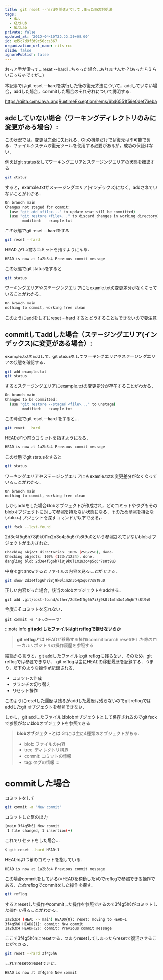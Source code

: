 ```yaml
---
title: git reset --hardを間違えてしてしまった時の対処法
tags:
  - Git
  - GitHub
  - GitLab
private: false
updated_at: '2025-04-20T23:33:39+09:00'
id: ed5c7d9f5d9c56cca367
organization_url_name: rits-rcc
slide: false
ignorePublish: false
---
```

おっと手が滑って...reset --hardしちゃった場合...ありませんか？(あったらえらいこっちゃですが...)

本記事ではgit reset --hardを実行した後の復元方法について，addしていない場合，addした場合，commitした場合のそれぞれについて説明する．

https://qiita.com/JavaLangRuntimeException/items/6b46551f56e0def76eba

## addしていない場合（ワーキングディレクトリのみに変更がある場合）:
この状況では，変更は完全に失われる．Gitの機能だけでは復元は不可能である．ファイルシステムの復元ツールを使用する必要があるが，成功の保証はない．

例えばgit statusをしてワーキングエリアとステージングエリアの状態を確認する
```bash
git status
```
すると，example.txtがステージングエリア(インデックス)になく，addされていないことがわかる．
```bash
On branch main
Changes not staged for commit:
  (use "git add <file>..." to update what will be committed)
  (use "git restore <file>..." to discard changes in working directory)
        modified:   example.txt
```
この状態でgit reset --hardをする．
```bash
git reset --hard
```
HEAD が1つ前のコミットを指すようになる．
```bash
HEAD is now at 1a2b3c4 Previous commit message
```
この状態でgit statusをすると
```bash
git status
```
ワーキングエリアやステージングエリアにもexamle.txtの変更差分がなくなっていることがわかる．
```bash
On branch main
nothing to commit, working tree clean
```
このようにaddをしずにreset --hard するとどうすることもできないので要注意

## commitしてaddした場合（ステージングエリア(インデックス)に変更がある場合）:
example.txtをaddして，git statusをしてワーキングエリアやステージングエリアの状態を確認する．
```bash
git add example.txt
git status
```
するとステージングエリアにexample.txtの変更差分が存在することがわかる．
```bash
On branch main
Changes to be committed:
  (use "git restore --staged <file>..." to unstage)
        modified:   example.txt
```
この時点でgit reset --hard をすると...
```bash
git reset --hard
```
HEADが1つ前のコミットを指すようになる．
```bash
HEAD is now at 1a2b3c4 Previous commit message
```
この状態でgit statusをすると
```bash
git status
```
ワーキングエリアやステージングエリアにもexamle.txtの変更差分がなくなっていることがわかる．
```bash
On branch main
nothing to commit, working tree clean
```
しかしaddをした場合blobオブジェクトが作成され，どのコミットやタグもそのblobオブジェクトに対して参照を持たない状態になる．そのため参照を持たないblobオブジェクトを探すコマンドが以下である，．
```bash
git fsck --lost-found
```
2d3e4f5g6h7i8j9k0l1m2n3o4p5q6r7s8t9u0という参照されていないblobオブジェクトが出力された．
```bash
Checking object directories: 100% (256/256), done.
Checking objects: 100% (1234/1234), done.
dangling blob 2d3e4f5g6h7i8j9k0l1m2n3o4p5q6r7s8t9u0
```
中身をgit showするとファイルの内容を見ることができる．
```bash
git show 2d3e4f5g6h7i8j9k0l1m2n3o4p5q6r7s8t9u0
```
正しい内容だった場合，該当のblobオブジェクトをaddする．
```
git add .git/lost-found/other/2d3e4f5g6h7i8j9k0l1m2n3o4p5q6r7s8t9u0
```
今度こそコミットを忘れない．
```
git commit -m "ふっかーーつ"
```
:::note info
**git add したファイルはgit reflogで探せないのか**
> **git reflogとは**
> HEADが移動する操作(commit branch reset)をした際のローカルリポジトリの操作履歴を参照する

結論から言うと，git addしたファイルはgit reflogに残らない．そのため，git reflogでは参照できない．
git reflogは主にHEADの移動履歴を記録する．つまり，以下のような操作が記録される．
- コミットの作成
- ブランチの切り替え
- リセット操作

このようにresetした履歴は残るがaddした履歴は残らないのでgit reflogではaddしたgit オブジェクトを参照できない．

しかし，git addしたファイルはblobオブジェクトとして保存されるのでgit fsckで参照がないblobオブジェクトを参照できる
> **blobオブジェクトとは**
> Gitには主に4種類のオブジェクトがある．
>
> - blob: ファイルの内容
> - tree: ディレクトリ構造
> - commit: コミットの情報
> - tag: タグの情報
:::

# commitした場合
コミットをして
```bash
git commit -m "New commit"
```
コミットした際の出力
```bash
[main 3f4g5h6] New commit
 1 file changed, 1 insertion(+)
```
これでリセットをした場合...
```bash
$ git reset --hard HEAD~1
```
HEADhは1つ前のコミットを指している．
```bash
HEAD is now at 1a2b3c4 Previous commit message
````
この場合commitをしている(=HEADを移動した)のでreflogで参照できる操作である．ためreflogでcommitをした操作を探す．
```bash
git reflog
```
するとresetした操作やcommitした操作を参照できるので3f4g5h6がコミットした操作で得ることがわかる．
```bash
1a2b3c4 (HEAD -> main) HEAD@{0}: reset: moving to HEAD~1
3f4g5h6 HEAD@{1}: commit: New commit
1a2b3c4 HEAD@{2}: commit: Previous commit message
```
ここで3f4g5h6nにresetする．つまりresetしてしまったらresetで復活させることができる．
```bash
git reset --hard 3f4g5h6
```
これでresetをresetできた．
```bash
HEAD is now at 3f4g5h6 New commit
```
 
